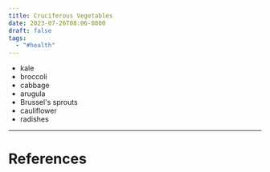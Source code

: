 ```yaml
---
title: Cruciferous Vegetables
date: 2023-07-26T08:06-0800
draft: false
tags:
  - "#health"
---
```

- kale
- broccoli
- cabbage
- arugula
- Brussel's sprouts
- cauliflower
- radishes

---
# References
